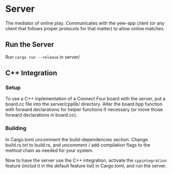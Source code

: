 # Server

The mediator of online play. Communicates with the yew-app client (or any client that follows proper protocols for that matter) to allow online matches.

## Run the Server

Run `cargo run --release` in server/

## C++ Integration

### Setup

To use a C++ inplementation of a Connect Four board with the server, put a board.cc file into the server/cpplib/ directory. Alter the board.hpp function with forward declarations for helper functions if necessary (or move those forward declarations in board.cc).

### Building

In Cargo.toml uncomment the build-dependencies section. Change build.rs.txt to build.rs, and uncomment / add compilation flags to the method chain as needed for your system.

Now to have the server use the C++ integration, activate the `cppintegration` feature (includ it in the default feature list) in Cargo.toml, and run the server.